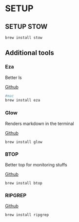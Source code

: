 # SETUP

## SETUP STOW

```zsh
brew install stow
```


## Additional tools


### Eza
Better ls

[Github](https://github.com/aristocratos/btop)

```zsh
#mac
brew install eza

```

### Glow
Renders markdown in the terminal

[Github](https://github.com/aristocratos/btop)
```zhs
brew install glow
```

### BTOP

Better top for monitoring stuffs

[Github](https://github.com/aristocratos/btop)

```
brew install btop
```

### RIPGREP

[Github](https://github.com/BurntSushi/ripgrep#installation)

```
brew install ripgrep
```
